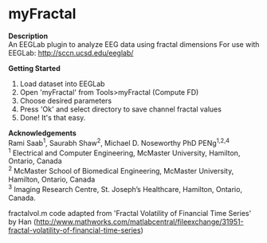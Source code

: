 # myFractal

<b> Description </b><br>
An EEGLab plugin to analyze EEG data using fractal dimensions
For use with EEGLab: http://sccn.ucsd.edu/eeglab/

<b> Getting Started </b><br>
1) Load dataset into EEGLab <br>
2) Open 'myFractal' from Tools>myFractal (Compute FD) <br>
3) Choose desired parameters <br>
4) Press 'Ok' and select directory to save channel fractal values <br>
5) Done! It's that easy. <br>

<b> Acknowledgements </b>
<br>
Rami Saab<sup>1</sup>, Saurabh Shaw<sup>2</sup>, Michael D. Noseworthy PhD PENg<sup>1,2,4</sup>
<br>
<sup>1</sup> Electrical and Computer Engineering, McMaster University, Hamilton, Ontario, Canada <br>
<sup>2</sup> McMaster School of Biomedical Engineering, McMaster University, Hamilton, Ontario, Canada <br>
<sup>3</sup> Imaging Research Centre, St. Joseph’s Healthcare, Hamilton, Ontario, Canada.

fractalvol.m code adapted from 'Fractal Volatility of Financial Time Series' by Han (http://www.mathworks.com/matlabcentral/fileexchange/31951-fractal-volatility-of-financial-time-series)
